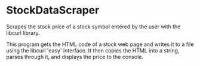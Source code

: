 # StockDataScraper

Scrapes the stock price of a stock symbol entered by the user with the libcurl library.

This program gets the HTML code of a stock web page and writes it to a file using the libcurl 'easy' interface. It then copies the HTML into a string, parses through it, and displays the price to the console.
